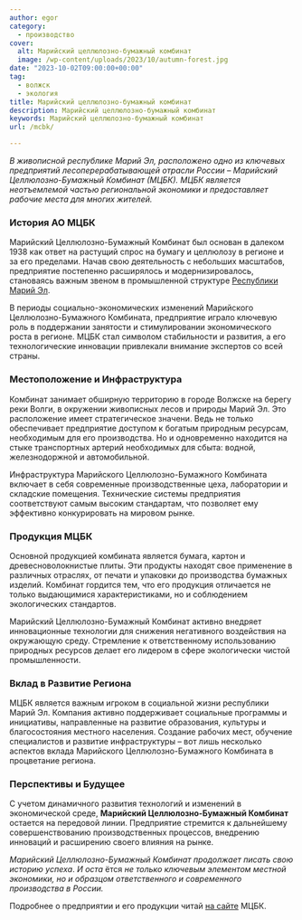 ```yaml
---
author: egor
category:
  - производство
cover:
  alt: Марийский целлюлозно-бумажный комбинат
  image: /wp-content/uploads/2023/10/autumn-forest.jpg
date: "2023-10-02T09:00:00+00:00"
tag:
  - волжск
  - экология
title: Марийский целлюлозно-бумажный комбинат
description: Марийский целлюлозно-бумажный комбинат
keywords: Марийский целлюлозно-бумажный комбинат
url: /mcbk/

---
```

_В живописной республике Марий Эл, расположено одно из ключевых предприятий лесоперерабатывающей отрасли России – Марийский Целлюлозно-Бумажный Комбинат (МЦБК). МЦБК является неотъемлемой частью региональной экономики и предоставляет рабочие места для многих жителей._

### История АО МЦБК

Марийский Целлюлозно-Бумажный Комбинат был основан в далеком 1938 как ответ на растущий спрос на бумагу и целлюлозу в регионе и за его пределами. Начав свою деятельность с небольших масштабов, предприятие постепенно расширялось и модернизировалось, становаясь важным звеном в промышленной структуре [Республики Марий Эл](/).

В периоды социально-экономических изменений Марийского Целлюлозно-Бумажного Комбината, предприятие играло ключевую роль в поддержании занятости и стимулировании экономического роста в регионе. МЦБК стал символом стабильности и развития, а его технологические инновации привлекали внимание экспертов со всей страны.

### **Местоположение и Инфраструктура**

Комбинат занимает обширную территорию в городе Волжске на берегу реки Волги, в окружении живописных лесов и природы Марий Эл. Это расположение имеет стратегическое значени. Ведь не только обеспечивает предприятие доступом к богатым природным ресурсам, необходимым для его производства. Но и одновременно находится на стыке транспортных артерий необходимых для сбыта: водной, железнодоржной и автомобильной.

Инфраструктура Марийского Целлюлозно-Бумажного Комбината включает в себя современные производственные цеха, лаборатории и складские помещения. Технические системы предприятия соответствуют самым высоким стандартам, что позволяет ему эффективно конкурировать на мировом рынке.

### Продукция МЦБК

Основной продукцией комбината является бумага, картон и древесноволокнистые плиты. Эти продукты находят свое применение в различных отраслях, от печати и упаковки до производства бумажных изделий. Комбинат гордится тем, что его продукция отличается не только выдающимися характеристиками, но и соблюдением экологических стандартов.

Марийский Целлюлозно-Бумажный Комбинат активно внедряет инновационные технологии для снижения негативного воздействия на окружающую среду. Стремление к ответственному использованию природных ресурсов делает его лидером в сфере экологически чистой промышленности.

### **Вклад в Развитие Региона**

МЦБК является важным игроком в социальной жизни республики Марий Эл. Компания активно поддерживает социальные программы и инициативы, направленные на развитие образования, культуры и благосостояния местного населения. Создание рабочих мест, обучение специалистов и развитие инфраструктуры – вот лишь несколько аспектов вклада Марийского Целлюлозно-Бумажного Комбината в процветание региона.

### **Перспективы и Будущее**

С учетом динамичного развития технологий и изменений в экономической среде, **Марийский Целлюлозно-Бумажный Комбинат** остается на передовой линии. Предприятие стремится к дальнейшему совершенствованию производственных процессов, внедрению инноваций и расширению своего влияния на рынке.

_Марийский Целлюлозно-Бумажный Комбинат продолжает писать свою историю успеха_. _И оста_ ётся _не только ключевым элементом местной экономики, но и образцом ответственного и современного производства в России._

Подробнее о предприятии и его продукции читай [на сайте](http://www.marbum.ru/) МЦБК.
